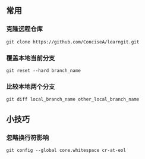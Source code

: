 ## 常用
### 克隆远程仓库
```git clone https://github.com/ConciseA/learngit.git```

### 覆盖本地当前分支
```git reset --hard branch_name```

### 比较本地两个分支
```git diff local_branch_name other_local_branch_name```

## 小技巧
### 忽略换行符影响
```git config --global core.whitespace cr-at-eol```